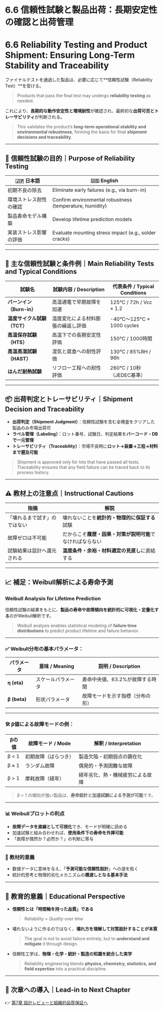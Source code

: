 # 6.6 信頼性試験と製品出荷：長期安定性の確認と出荷管理  
# 6.6 Reliability Testing and Product Shipment: Ensuring Long-Term Stability and Traceability

ファイナルテストを通過した製品は、必要に応じて**信頼性試験（Reliability Test）**を受ける。  
> Products that pass the final test may undergo **reliability testing** as needed.

これにより、**長期的な動作安定性と環境耐性**が確認され、最終的な**出荷可否とトレーサビリティ**が判断される。  
> This validates the product’s **long-term operational stability and environmental robustness**, forming the basis for final **shipment decisions and traceability**.

---

## 🔬 信頼性試験の目的｜Purpose of Reliability Testing

| 🇯🇵 日本語 | 🇺🇸 English |
|-----------|------------|
| 初期不良の除去 | Eliminate early failures (e.g., via burn-in) |
| 環境ストレス耐性の確認 | Confirm environmental robustness (temperature, humidity) |
| 製品寿命モデル構築 | Develop lifetime prediction models |
| 実装ストレス影響の評価 | Evaluate mounting stress impact (e.g., solder cracks) |

---

## 🧪 主な信頼性試験と条件例｜Main Reliability Tests and Typical Conditions

| 試験名 | 試験内容 / Description | 代表条件 / Typical Conditions |
|--------|------------------------|-------------------------------|
| **バーンイン（Burn-in）** | 高温通電で早期故障を加速 | 125°C / 72h / Vcc × 1.2 |
| **温度サイクル試験（TCT）** | 温度変化による材料膨張の繰返し評価 | -40°C〜125°C × 1000 cycles |
| **高温保存試験（HTS）** | 高温下での長期安定性評価 | 150°C / 1000時間 |
| **高温高湿試験（HAST）** | 湿気と腐食への耐性評価 | 130°C / 85%RH / 96h |
| **はんだ耐熱試験** | リフロー工程への耐性評価 | 260°C / 10秒（JEDEC基準） |

---

## 📦 出荷判定とトレーサビリティ｜Shipment Decision and Traceability

- **出荷判定（Shipment Judgment）**：信頼性試験を含む全検査をクリアした製品のみ市場出荷可  
- **ラベル管理（Labeling）**：ロット番号、試験日、判定結果を**バーコード・DBで一元管理**  
- **トレーサビリティ（Traceability）**：市場不良時に**ロット→装置→工程→材料まで遡及可能**

> Shipment is approved only for lots that have passed all tests.  
> Traceability ensures that any field failure can be traced back to its process history.

---

## ⚠️ 教材上の注意点｜Instructional Cautions

| 指摘 | 解説 |
|------|------|
| 「壊れるまで試す」のではない | 壊れないことを**統計的・物理的に保証する**試験 |
| 故障ゼロは不可能 | だからこそ**履歴・因果・対策が説明可能**でなければならない |
| 試験結果は設計へ還元される | **温度条件・余裕・材料選定の見直し**に直結する |

---

## 📈 補足：Weibull解析による寿命予測  
### Weibull Analysis for Lifetime Prediction

信頼性試験の結果をもとに、**製品の寿命や故障傾向を統計的に可視化・定量化する**のがWeibull解析です。  
> Weibull analysis enables statistical modeling of **failure time distributions** to predict product lifetime and failure behavior.

---

### ✅ Weibull分布の基本パラメータ：

| パラメータ | 意味 / Meaning | 説明 / Description |
|------------|----------------|--------------------|
| **η (eta)** | スケールパラメータ | 寿命中央値、63.2%が故障する時間 |
| **β (beta)** | 形状パラメータ | 故障モードを示す指標（分布の形） |

---

### 🛠 β値による故障モードの例：

| βの値 | 故障モード / Mode | 解釈 / Interpretation |
|--------|-------------------|------------------------|
| β < 1  | 初期故障（ばらつき） | 製造欠陥・初期弱点の顕在化 |
| β ≈ 1 | ランダム故障 | 偶発的・予測困難な故障 |
| β > 1  | 摩耗故障（経年） | 経年劣化、熱・機械疲労による故障 |

> β > 1 の傾向が強い製品は、**寿命設計と加速試験による予測が可能**です。

---

### 📊 Weibullプロットの利点

- **故障データを直線として可視化**でき、モードが明確に読める  
- 加速試験と組み合わせれば、**使用条件下の寿命を外挿可能**  
- 「故障が偶然か？必然か？」の判断に寄与

---

### 🧠 教材的意義

- 数値データに意味を与え、「**予測可能な信頼性設計**」への道を拓く  
- 統計的思考と物理的劣化メカニズムの**橋渡しとなる基本手法**

---

## 🧠 教育的意義｜Educational Perspective

- **信頼性とは「時間軸を持った品質」である**  
  > Reliability = *Quality over time*

- 壊れないように作るのではなく、**壊れ方を理解して対策設計することが本質**  
  > The goal is not to avoid failure entirely, but to **understand and mitigate** it through design.

- 信頼性工学は、**物理・化学・統計・製造の知識を統合した実学**  
  > Reliability engineering blends **physics, chemistry, statistics, and field expertise** into a practical discipline.

---

## 📎 次章への導入｜Lead-in to Next Chapter

👉 [第7章 設計レビューと組織的品質保証へ](../chapter7_design_review_and_org/README.md)

